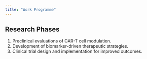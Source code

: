 ```yaml
---
title: "Work Programme"
---
```


## Research Phases  
1. Preclinical evaluations of CAR-T cell modulation.  
2. Development of biomarker-driven therapeutic strategies.  
3. Clinical trial design and implementation for improved outcomes.  
